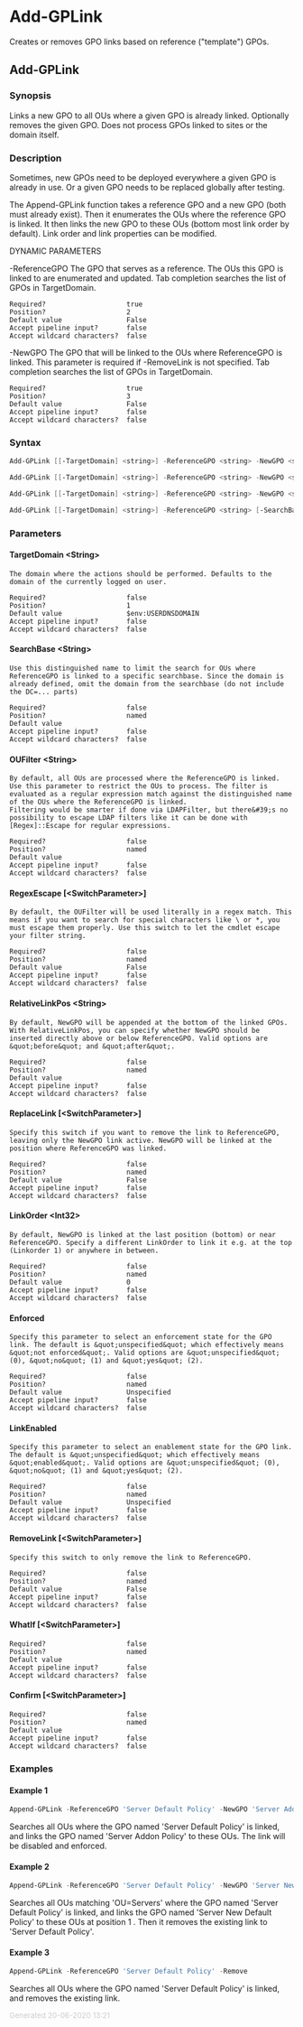 # Add-GPLink

Creates or removes GPO links based on reference ("template") GPOs.

<a name="Add-GPLink"></a>
## Add-GPLink
### Synopsis
Links a new GPO to all OUs where a given GPO is already linked. Optionally removes the given GPO. Does not process GPOs linked to sites or the domain itself.
### Description
Sometimes, new GPOs need to be deployed everywhere a given GPO is already in use. Or a given GPO needs to be replaced globally after testing.

The Append-GPLink function takes a reference GPO and a new GPO (both must already exist). Then it enumerates the OUs where the reference GPO is linked. It then links the new GPO to these OUs (bottom most link order by default). Link order and link properties can be modified.

DYNAMIC PARAMETERS

-ReferenceGPO <String>
    The GPO that serves as a reference. The OUs this GPO is linked to are enumerated and updated.
    Tab completion searches the list of GPOs in TargetDomain.

    Required?                    true
    Position?                    2
    Default value                False
    Accept pipeline input?       false
    Accept wildcard characters?  false

-NewGPO <String>
    The GPO that will be linked to the OUs where ReferenceGPO is linked.
    This parameter is required if -RemoveLink is not specified.
    Tab completion searches the list of GPOs in TargetDomain.

    Required?                    true
    Position?                    3
    Default value                False
    Accept pipeline input?       false
    Accept wildcard characters?  false

### Syntax
```powershell
Add-GPLink [[-TargetDomain] <string>] -ReferenceGPO <string> -NewGPO <string> [-SearchBase <string>] [-OUFilter <string>] [-RegexEscape] [-RelativeLinkPos <string>] [-Enforced <EnforceLink>] [-LinkEnabled <EnableLink>] [-WhatIf] [-Confirm] [<CommonParameters>]

Add-GPLink [[-TargetDomain] <string>] -ReferenceGPO <string> -NewGPO <string> [-SearchBase <string>] [-OUFilter <string>] [-RegexEscape] [-ReplaceLink] [-Enforced <EnforceLink>] [-LinkEnabled <EnableLink>] [-WhatIf] [-Confirm] [<CommonParameters>]

Add-GPLink [[-TargetDomain] <string>] -ReferenceGPO <string> -NewGPO <string> [-SearchBase <string>] [-OUFilter <string>] [-RegexEscape] [-LinkOrder <int>] [-Enforced <EnforceLink>] [-LinkEnabled <EnableLink>] [-WhatIf] [-Confirm] [<CommonParameters>]

Add-GPLink [[-TargetDomain] <string>] -ReferenceGPO <string> [-SearchBase <string>] [-OUFilter <string>] [-RegexEscape] [-RemoveLink] [-WhatIf] [-Confirm] [<CommonParameters>]
```
### Parameters
#### TargetDomain &lt;String&gt;
    The domain where the actions should be performed. Defaults to the domain of the currently logged on user.
    
    Required?                    false
    Position?                    1
    Default value                $env:USERDNSDOMAIN
    Accept pipeline input?       false
    Accept wildcard characters?  false
#### SearchBase &lt;String&gt;
    Use this distinguished name to limit the search for OUs where ReferenceGPO is linked to a specific searchbase. Since the domain is already defined, omit the domain from the searchbase (do not include the DC=... parts)
    
    Required?                    false
    Position?                    named
    Default value                
    Accept pipeline input?       false
    Accept wildcard characters?  false
#### OUFilter &lt;String&gt;
    By default, all OUs are processed where the ReferenceGPO is linked. Use this parameter to restrict the OUs to process. The filter is evaluated as a regular expression match against the distinguished name of the OUs where the ReferenceGPO is linked.
    Filtering would be smarter if done via LDAPFilter, but there&#39;s no possibility to escape LDAP filters like it can be done with [Regex]::Escape for regular expressions.
    
    Required?                    false
    Position?                    named
    Default value                
    Accept pipeline input?       false
    Accept wildcard characters?  false
#### RegexEscape [&lt;SwitchParameter&gt;]
    By default, the OUFilter will be used literally in a regex match. This means if you want to search for special characters like \ or *, you must escape them properly. Use this switch to let the cmdlet escape your filter string.
    
    Required?                    false
    Position?                    named
    Default value                False
    Accept pipeline input?       false
    Accept wildcard characters?  false
#### RelativeLinkPos &lt;String&gt;
    By default, NewGPO will be appended at the bottom of the linked GPOs. With RelativeLinkPos, you can specify whether NewGPO should be inserted directly above or below ReferenceGPO. Valid options are &quot;before&quot; and &quot;after&quot;.
    
    Required?                    false
    Position?                    named
    Default value                
    Accept pipeline input?       false
    Accept wildcard characters?  false
#### ReplaceLink [&lt;SwitchParameter&gt;]
    Specify this switch if you want to remove the link to ReferenceGPO, leaving only the NewGPO link active. NewGPO will be linked at the position where ReferenceGPO was linked.
    
    Required?                    false
    Position?                    named
    Default value                False
    Accept pipeline input?       false
    Accept wildcard characters?  false
#### LinkOrder &lt;Int32&gt;
    By default, NewGPO is linked at the last position (bottom) or near ReferenceGPO. Specify a different LinkOrder to link it e.g. at the top (Linkorder 1) or anywhere in between.
    
    Required?                    false
    Position?                    named
    Default value                0
    Accept pipeline input?       false
    Accept wildcard characters?  false
#### Enforced
    Specify this parameter to select an enforcement state for the GPO link. The default is &quot;unspecified&quot; which effectively means &quot;not enforced&quot;. Valid options are &quot;unspecified&quot; (0), &quot;no&quot; (1) and &quot;yes&quot; (2).
    
    Required?                    false
    Position?                    named
    Default value                Unspecified
    Accept pipeline input?       false
    Accept wildcard characters?  false
#### LinkEnabled
    Specify this parameter to select an enablement state for the GPO link. The default is &quot;unspecified&quot; which effectively means &quot;enabled&quot;. Valid options are &quot;unspecified&quot; (0), &quot;no&quot; (1) and &quot;yes&quot; (2).
    
    Required?                    false
    Position?                    named
    Default value                Unspecified
    Accept pipeline input?       false
    Accept wildcard characters?  false
#### RemoveLink [&lt;SwitchParameter&gt;]
    Specify this switch to only remove the link to ReferenceGPO.
    
    Required?                    false
    Position?                    named
    Default value                False
    Accept pipeline input?       false
    Accept wildcard characters?  false
#### WhatIf [&lt;SwitchParameter&gt;]
    
    Required?                    false
    Position?                    named
    Default value                
    Accept pipeline input?       false
    Accept wildcard characters?  false
#### Confirm [&lt;SwitchParameter&gt;]
    
    Required?                    false
    Position?                    named
    Default value                
    Accept pipeline input?       false
    Accept wildcard characters?  false
### Examples
#### Example 1 
```powershell
Append-GPLink -ReferenceGPO 'Server Default Policy' -NewGPO 'Server Addon Policy'

```

Searches all OUs where the GPO named 'Server Default Policy' is linked, and links the GPO named 'Server Addon Policy' to these OUs. The link will be disabled and enforced.
#### Example 2 
```powershell
Append-GPLink -ReferenceGPO 'Server Default Policy' -NewGPO 'Server New Default Policy' -OUFilter 'OU=Servers' -Replace -LinkOrder 1

```

Searches all OUs matching 'OU=Servers' where the GPO named 'Server Default Policy' is linked, and links the GPO named 'Server New Default Policy' to these OUs at position 1 . Then it removes the existing link to 'Server Default Policy'.
#### Example 3 
```powershell
Append-GPLink -ReferenceGPO 'Server Default Policy' -Remove

```

Searches all OUs where the GPO named 'Server Default Policy' is linked, and removes the existing link.
<div style='font-size:small; color: #ccc'>Generated 20-06-2020 13:21</div>
